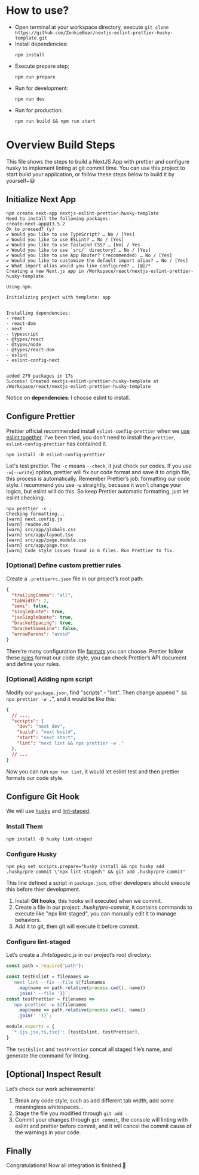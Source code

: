 # How to use?
- Open terminal at your workspace directory, execute `git clone https://github.com/ZenkieBear/nextjs-eslint-prettier-husky-template.git`
- Install dependencies:
  ```shell
  npm install
  ```
- Execute prepare step;
  ```shell
  npm run prepare
  ```
- Run for development:
  ```shell
  npm run dev
  ```
- Run for production:
  ```shell
  npm run build && npm run start
  ```

# Overview Build Steps

This file shows the steps to build a NextJS App with prettier and configure husky to implement linting at git commit time.
You can use this project to start build your application, or follow these steps below to build it by yourself~😃

## Initialize Next App

```shell
npm create next-app nextjs-eslint-prettier-husky-template
Need to install the following packages:
create-next-app@13.5.2
Ok to proceed? (y)
✔ Would you like to use TypeScript? … No / [Yes]
✔ Would you like to use ESLint? … No / [Yes]
✔ Would you like to use Tailwind CSS? … [No] / Yes
✔ Would you like to use `src/` directory? … No / [Yes]
✔ Would you like to use App Router? (recommended) … No / [Yes]
✔ Would you like to customize the default import alias? … No / [Yes]
✔ What import alias would you like configured? … [@]/*
Creating a new Next.js app in /Workspace/react/nextjs-eslint-prettier-husky-template.

Using npm.

Initializing project with template: app


Installing dependencies:
- react
- react-dom
- next
- typescript
- @types/react
- @types/node
- @types/react-dom
- eslint
- eslint-config-next


added 279 packages in 17s
Success! Created nextjs-eslint-prettier-husky-template at /Workspace/react/nextjs-eslint-prettier-husky-template
```

Notice on **dependencies**: I choose eslint to install.

## Configure Prettier

Prettier official recommended install `eslint-config-prettier` when we [use eslint together](https://prettier.io/docs/en/install#eslint-and-other-linters).
I’ve been tried, you don’t need to install the `prettier`, `eslint-config-prettier` has contained it.

```shell
npm install -D eslint-config-prettier
```

Let's test prettier.
The `-c` means `--check`, it just check our codes. If you use `-w`(`--write`) option, prettier will fix our code format and save it to origin file, this process is automatically.
Remember Prettier’s job: formatting our code style. I recommend you use `-w` straightly, because it won’t change your logics, but eslint will do this.
So keep Prettier automatic formatting, just let eslint checking.

```shell
npx prettier -c .
Checking formatting...
[warn] next.config.js
[warn] readme.md
[warn] src/app/globals.css
[warn] src/app/layout.tsx
[warn] src/app/page.module.css
[warn] src/app/page.tsx
[warn] Code style issues found in 6 files. Run Prettier to fix.
```

### [Optional] Define custom prettier rules

Create a `.prettierrc.json` file in our project’s root path:

```json
{
  "trailingComma": "all",
  "tabWidth": 2,
  "semi": false,
  "singleQuote": true,
  "jsxSingleQuote": true,
  "bracketSpacing": true,
  "bracketSameLine": false,
  "arrowParens": "avoid"
}
```

There’re many configuration file [formats](https://prettier.io/docs/en/configuration) you can choose. Prettier follow these [rules](https://prettier.io/docs/en/options) format our code style, you can check Prettier’s API document and define your rules.

### [Optional] Adding npm script

Modify our `package.json`, find "scripts" - "lint". Then change append "` && npx prettier -w .`", and it would be like this:

```json
{
  // ...,
  "scripts": {
    "dev": "next dev",
    "build": "next build",
    "start": "next start",
    "lint": "next lint && npx prettier -w ."
  },
  // ...
}
```

Now you can run `npm run lint`, it would let eslint test and then prettier formats our code style.

## Configure Git Hook

We will use [husky](https://typicode.github.io/husky) and [lint-staged](https://github.com/okonet/lint-staged).

### Install Them

```shell
npm install -D husky lint-staged
```

### Configure Husky

```shell
npm pkg set scripts.prepare="husky install && npx husky add .husky/pre-commit \"npx lint-staged\" && git add .husky/pre-commit"
```
This line defined a script in `package.json`, other developers should execute this before thier development.
1. Install **Git hooks**, this hooks will executed when we commit.
2. Create a file in our project: _.husky/pre-commit_, it contains commands to execute like "npx lint-staged", you can manually edit it to manage behaviors.
3. Add it to git, then git will execute it before commit.

### Configure lint-staged

Let’s create a _.lintstagedrc.js_ in our project’s root directory:

```js
const path = require("path");

const testEslint = filenames =>
  `next lint --fix --file ${filenames
    .map(name => path.relative(process.cwd(), name))
    .join(' --file ')}`;
const testPrettier = filenames =>
  `npx prettier -w ${filenames
    .map(name => path.relative(process.cwd(), name))
    .join(' ')}`;

module.exports = {
  '*.{js,jsx,ts,tsx}': [testEslint, testPrettier],
}
```
The `testEslint` and `testPrettier` concat all staged file’s name, and generate the command for linting.

## [Optional] Inspect Result
Let’s check our work achievements!
1. Break any code style, such as add different tab width, add some meaningless whitespaces...
2. Stage the file you modified through `git add .`
3. Commit your changes through `git commit`, the console will linting with eslint and prettier before commit, and it will cancel the commit cause of the warnings in your code.

## Finally
Congratulations! Now all integration is finished.👏
